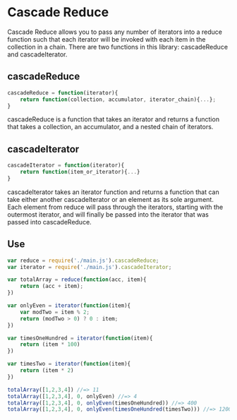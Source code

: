 Cascade Reduce
==============

Cascade Reduce allows you to pass any number of iterators into a reduce function such that each iterator will be invoked with each item in the collection in a chain. There are two functions in this library: cascadeReduce and cascadeIterator.

cascadeReduce
-------------

```javascript
cascadeReduce = function(iterator){
	return function(collection, accumulator, iterator_chain){...};
}
```
cascadeReduce is a function that takes an iterator and returns a function that takes a collection, an accumulator, and a nested chain of iterators.

cascadeIterator
---------------
```javascript
cascadeIterator = function(iterator){
	return function(item_or_iterator){...}
}
```
cascadeIterator takes an iterator function and returns a function that can take either another cascadeIterator or an element as its sole argument. Each element from reduce will pass through the iterators, starting with the outermost iterator, and will finally be passed into the iterator that was passed into cascadeReduce.

Use
---
```javascript
var reduce = require('./main.js').cascadeReduce;
var iterator = require('./main.js').cascadeIterator;

var totalArray = reduce(function(acc, item){
	return (acc + item);
})

var onlyEven = iterator(function(item){
	var modTwo = item % 2;
	return (modTwo > 0) ? 0 : item;
})

var timesOneHundred = iterator(function(item){
	return (item * 100)
})

var timesTwo = iterator(function(item){
	return (item * 2)
})

totalArray([1,2,3,4]) //=> 11
totalArray([1,2,3,4], 0, onlyEven) //=> 4
totalArray([1,2,3,4], 0, onlyEven(timesOneHundred)) //=> 400
totalArray([1,2,3,4], 0, onlyEven(timesOneHundred(timesTwo))) //=> 1200

```